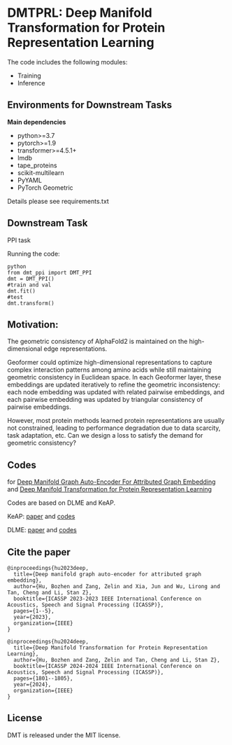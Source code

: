 # DMTPRL: Deep Manifold Transformation for Protein Representation Learning

The code includes the following modules:
* Training
* Inference

## Environments for Downstream Tasks
**Main dependencies**
- python>=3.7
- pytorch>=1.9
- transformer>=4.5.1+
- lmdb
- tape_proteins
- scikit-multilearn
- PyYAML
- PyTorch Geometric

Details please see requirements.txt

## Downstream Task
PPI task

Running the code:

```
python
from dmt_ppi import DMT_PPI
dmt = DMT_PPI()
#train and val
dmt.fit()
#test
dmt.transform()
```

## Motivation:
The geometric consistency of AlphaFold2 is maintained on the high-dimensional edge representations.

Geoformer could optimize high-dimensional representations to capture complex interaction patterns among amino acids while still maintaining geometric consistency in Euclidean space. In each Geoformer layer, these embeddings are updated iteratively to refine the geometric inconsistency: each node embedding was updated with related pairwise embeddings, and each pairwise embedding was updated by triangular consistency of pairwise embeddings.

However, most protein methods learned protein representations are usually not constrained, leading to performance degradation due to data scarcity, task adaptation, etc. Can we design a loss to satisfy the demand for geometric consistency?



## Codes
for 
[Deep Manifold Graph Auto-Encoder For Attributed Graph Embedding](https://ieeexplore.ieee.org/abstract/document/10095904) 
and
[Deep Manifold Transformation for Protein Representation Learning](https://arxiv.org/abs/2402.09416) 

Codes are based on DLME and KeAP. 

KeAP: [paper](https://openreview.net/forum?id=VbCMhg7MRmj) and [codes](https://github.com/RL4M/KeAP) 

DLME: [paper](https://arxiv.org/abs/2207.03160) and [codes](https://github.com/zangzelin/code_ECCV2022_DLME) 


## Cite the paper

```
@inproceedings{hu2023deep,
  title={Deep manifold graph auto-encoder for attributed graph embedding},
  author={Hu, Bozhen and Zang, Zelin and Xia, Jun and Wu, Lirong and Tan, Cheng and Li, Stan Z},
  booktitle={ICASSP 2023-2023 IEEE International Conference on Acoustics, Speech and Signal Processing (ICASSP)},
  pages={1--5},
  year={2023},
  organization={IEEE}
}

@inproceedings{hu2024deep,
  title={Deep Manifold Transformation for Protein Representation Learning},
  author={Hu, Bozhen and Zang, Zelin and Tan, Cheng and Li, Stan Z},
  booktitle={ICASSP 2024-2024 IEEE International Conference on Acoustics, Speech and Signal Processing (ICASSP)},
  pages={1801--1805},
  year={2024},
  organization={IEEE}
}
```


## License

DMT is released under the MIT license.
